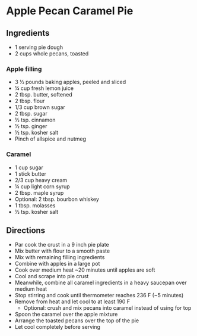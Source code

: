 # Apple Pecan Caramel Pie

## Ingredients

- 1 serving pie dough
- 2 cups whole pecans, toasted

### Apple filling

- 3 ½ pounds baking apples, peeled and sliced
- ¼ cup fresh lemon juice
- 2 tbsp. butter, softened
- 2 tbsp. flour
- 1/3 cup brown sugar
- 2 tbsp. sugar
- ½ tsp. cinnamon
- ½ tsp. ginger
- ½ tsp. kosher salt
- Pinch of allspice and nutmeg

### Caramel

- 1 cup sugar
- 1 stick butter
- 2/3 cup heavy cream
- ¼ cup light corn syrup
- 2 tbsp. maple syrup
- Optional: 2 tbsp. bourbon whiskey
- 1 tbsp. molasses
- ½ tsp. kosher salt

## Directions

- Par cook the crust in a 9 inch pie plate
- Mix butter with flour to a smooth paste
- Mix with remaining filling ingredients
- Combine with apples in a large pot
- Cook over medium heat ~20 minutes until apples are soft
- Cool and scrape into pie crust
- Meanwhile, combine all caramel ingredients in a heavy saucepan over medium heat
- Stop stirring and cook until thermometer reaches 236 F (~5 minutes)
- Remove from heat and let cool to at least 190 F
  - Optional: crush and mix pecans into caramel instead of using for top
- Spoon the caramel over the apple mixture
- Arrange the toasted pecans over the top of the pie
- Let cool completely before serving
